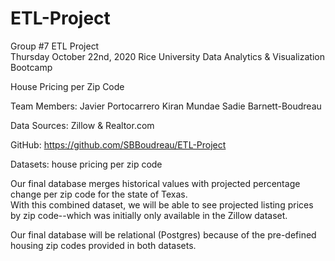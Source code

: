 # ETL-Project

Group #7 ETL Project						                  
Thursday October 22nd, 2020
Rice University Data Analytics & Visualization Bootcamp


House Pricing per Zip Code

Team Members:
Javier Portocarrero
Kiran Mundae
Sadie Barnett-Boudreau

Data Sources: Zillow & Realtor.com

GitHub: https://github.com/SBBoudreau/ETL-Project

Datasets: house pricing per zip code

Our final database merges historical values with projected percentage change per zip code for the state of Texas.  
With this combined dataset, we will be able to see projected listing prices by zip code--which was initially only available in the Zillow dataset.  
 
Our final database will be relational (Postgres) because of the pre-defined housing zip codes provided in both datasets.   
